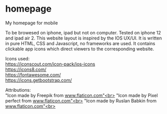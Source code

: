 # homepage
My homepage for mobile

To be browesed on iphone, ipad but not on computer. Tested on iphone 12 and ipad air 2. This website layout is inspired by the IOS UX/UI. It is written in pure HTML, CSS and Javascript, no frameworks are used. It contains clickable app icons which direct viewers to the corresponding website. 

Icons used:<br>
https://iconscout.com/icon-pack/ios-icons<br>
https://icons8.com/<br>
https://fontawesome.com/<br>
https://icons.getbootstrap.com/<br>

Attributions:<br>
"Icon made by Freepik from www.flaticon.com"<br>
"Icon made by Pixel perfect from www.flaticon.com"<br>
"Icon made by Ruslan Babkin from www.flaticon.com"<br>
